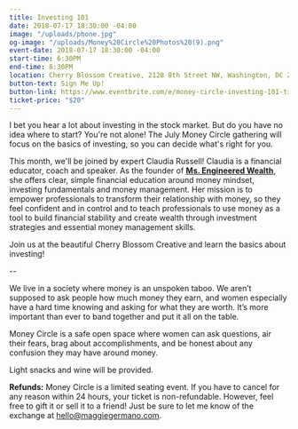 ```yaml
---
title: Investing 101
date: 2018-07-17 18:30:00 -04:00
image: "/uploads/phone.jpg"
og-image: "/uploads/Money%20Circle%20Photos%20(9).png"
event-date: 2018-07-17 18:30:00 -04:00
start-time: 6:30PM
end-time: 8:30PM
location: Cherry Blossom Creative, 2128 8th Street NW, Washington, DC 20001
button-text: Sign Me Up!
button-link: https://www.eventbrite.com/e/money-circle-investing-101-tickets-46887149727
ticket-price: "$20"
---
```


I bet you hear a lot about investing in the stock market. But do you have no idea where to start? You're not alone! The July Money Circle gathering will focus on the basics of investing, so you can decide what's right for you.

This month, we'll be joined by expert Claudia Russell! Claudia is a financial educator, coach and speaker. As the founder of **[Ms. Engineered Wealth](http://msengineeredwealth.com/)**, she offers clear, simple financial education around money mindset, investing fundamentals and money management. Her mission is to empower professionals to transform their relationship with money, so they feel confident and in control and to teach professionals to use money as a tool to build financial stability and create wealth through investment strategies and essential money management skills.

Join us at the beautiful Cherry Blossom Creative and learn the basics about investing!

--

We live in a society where money is an unspoken taboo. We aren’t supposed to ask people how much money they earn, and women especially have a hard time knowing and asking for what they are worth. It’s more important than ever to band together and put it all on the table.

Money Circle is a safe open space where women can ask questions, air their fears, brag about accomplishments, and be honest about any confusion they may have around money.

Light snacks and wine will be provided.

**Refunds:** Money Circle is a limited seating event. If you have to cancel for any reason within 24 hours, your ticket is non-refundable. However, feel free to gift it or sell it to a friend! Just be sure to let me know of the exchange at [hello@maggiegermano.com](mailto:hello@maggiegermano.com).